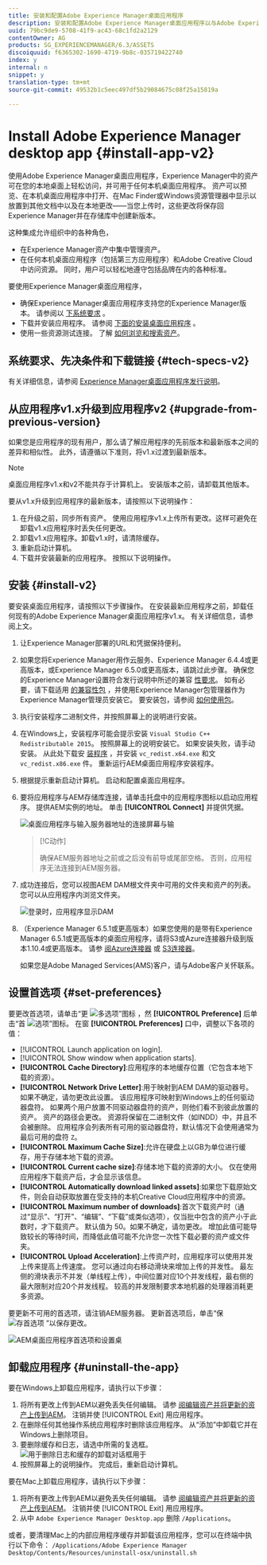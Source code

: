 ```yaml
---
title: 安装和配置Adobe Experience Manager桌面应用程序
description: 安装和配置Adobe Experience Manager桌面应用程序以与Adobe Experience Manager资产服务器一起使用，并将资产下载到您的本地文件系统中。
uuid: 79bc9de9-5708-41f9-ac43-68c1fd2a2129
contentOwner: AG
products: SG_EXPERIENCEMANAGER/6.3/ASSETS
discoiquuid: f6365302-1690-4719-9b8c-035719422740
index: y
internal: n
snippet: y
translation-type: tm+mt
source-git-commit: 49532b1c5eec497df5b29084675c08f25a15819a

---
```



# Install Adobe Experience Manager desktop app {#install-app-v2}

使用Adobe Experience Manager桌面应用程序，Experience Manager中的资产可在您的本地桌面上轻松访问，并可用于任何本机桌面应用程序。 资产可以预览、在本机桌面应用程序中打开、在Mac Finder或Windows资源管理器中显示以放置到其他文档中以及在本地更改——当您上传时，这些更改将保存回Experience Manager并在存储库中创建新版本。

这种集成允许组织中的各种角色，

* 在Experience Manager资产中集中管理资产。
* 在任何本机桌面应用程序（包括第三方应用程序）和Adobe Creative Cloud中访问资源。 同时，用户可以轻松地遵守包括品牌在内的各种标准。

要使用Experience Manager桌面应用程序，

* 确保Experience Manager桌面应用程序支持您的Experience Manager版本。 请参阅以 [下系统要求](release-notes.md#system-requirements-and-prerequisites-v2) 。
* 下载并安装应用程序。 请参阅 [下面的安装桌面应用程序](#install-v2) 。
* 使用一些资源测试连接。 了解 [如何浏览和搜索资产](using.md#browse-search-preview-assets)。

## 系统要求、先决条件和下载链接 {#tech-specs-v2}

有关详细信息，请参阅 [Experience Manager桌面应用程序发行说明](release-notes.md)。

## 从应用程序v1.x升级到应用程序v2 {#upgrade-from-previous-version}

如果您是应用程序的现有用户，那么请了解应用程序的先前版本和最新版本之间的差异和相似性。 此外，请遵循以下准则，将v1.x过渡到最新版本。

>[!NOTE]
>
>桌面应用程序v1.x和v2不能共存于计算机上。 安装版本之前，请卸载其他版本。

要从v1.x升级到应用程序的最新版本，请按照以下说明操作：

1. 在升级之前，同步所有资产。 使用应用程序v1.x上传所有更改。这样可避免在卸载v1.x应用程序时丢失任何更改。
1. 卸载v1.x应用程序。卸载v1.x时，请清除缓存。
1. 重新启动计算机。
1. 下载并安装最新的应用程序。 按照以下说明操作。

## 安装 {#install-v2}

要安装桌面应用程序，请按照以下步骤操作。 在安装最新应用程序之前，卸载任何现有的Adobe Experience Manager桌面应用程序v1.x。 有关详细信息，请参阅上文。

1. 让Experience Manager部署的URL和凭据保持便利。
1. 如果您将Experience Manager用作云服务、Experience Manager 6.4.4或更高版本，或Experience Manager 6.5.0或更高版本，请跳过此步骤。 确保您的Experience Manager设置符合发行说明中所述的兼容 [性要求](release-notes.md)。 如有必要，请下载适用 [的兼容性包](https://www.adobeaemcloud.com/content/marketplace/marketplaceProxy.html?packagePath=/content/companies/public/adobe/packages/cq640/featurepack/adobe-asset-link-support) ，并使用Experience Manager包管理器作为Experience Manager管理员安装它。 要安装包，请参阅 [如何使用包](https://helpx.adobe.com/experience-manager/6-5/sites/administering/using/package-manager.html)。
1. 执行安装程序二进制文件，并按照屏幕上的说明进行安装。
1. 在Windows上，安装程序可能会提示安装 `Visual Studio C++ Redistributable 2015`。 按照屏幕上的说明安装它。 如果安装失败，请手动安装。 从此处下载安 [装程序](https://www.microsoft.com/en-us/download/details.aspx?id=52685) ，并安装 `vc_redist.x64.exe` 和文 `vc_redist.x86.exe` 件。 重新运行AEM桌面应用程序安装程序。
1. 根据提示重新启动计算机。 启动和配置桌面应用程序。
1. 要将应用程序与AEM存储库连接，请单击托盘中的应用程序图标以启动应用程序。 提供AEM实例的地址。 单击 **[!UICONTROL Connect]** 并提供凭据。

   ![桌面应用程序与输入服务器地址的连接屏幕与输](assets/connect_da2.png "入服务器地址的连接屏幕")

   >[!C动作]
   >
   >确保AEM服务器地址之前或之后没有前导或尾部空格。 否则，应用程序无法连接到AEM服务器。

1. 成功连接后，您可以视图AEM DAM根文件夹中可用的文件夹和资产的列表。 您可以从应用程序内浏览文件夹。

   ![登录时，应用程序显示DAM](assets/firstview_da2.png "内容登录时，应用程序显示DAM内容")

1. （Experience Manager 6.5.1或更高版本）如果您使用的是带有Experience Manager 6.5.1或更高版本的桌面应用程序，请将S3或Azure连接器升级到版本1.10.4或更高版本。 请参 [阅Azure连接器](https://helpx.adobe.com/experience-manager/6-5/sites/deploying/using/data-store-config.html#AzureDataStore) 或 [S3连接器](https://helpx.adobe.com/experience-manager/6-5/sites/deploying/using/data-store-config.html#AmazonS3DataStore)。

   如果您是Adobe Managed Services(AMS)客户，请与Adobe客户关怀联系。

## 设置首选项 {#set-preferences}

要更改首选项，请单击“更 ![多选项”图标](assets/do-not-localize/more_options_da2.png) ，然 **[!UICONTROL Preference]** 后单击“首 ![选项”图标](assets/do-not-localize/preferences_icon_da2.png)。 在窗 **[!UICONTROL Preferences]** 口中，调整以下各项的值：

* [!UICONTROL Launch application on login].
* [!UICONTROL Show window when application starts].
* **[!UICONTROL Cache Directory]**:应用程序的本地缓存位置（它包含本地下载的资源）。
* **[!UICONTROL Network Drive Letter]**:用于映射到AEM DAM的驱动器号。 如果不确定，请勿更改此设置。 该应用程序可映射到Windows上的任何驱动器盘符。 如果两个用户放置不同驱动器盘符的资产，则他们看不到彼此放置的资产。 资产的路径会更改。 资源将保留在二进制文件（如INDD）中，并且不会被删除。 应用程序会列表所有可用的驱动器盘符，默认情况下会使用通常为最后可用的盘符 `Z`。
* **[!UICONTROL Maximum Cache Size]**:允许在硬盘上以GB为单位进行缓存，用于存储本地下载的资源。
* **[!UICONTROL Current cache size]**:存储本地下载的资源的大小。 仅在使用应用程序下载资产后，才会显示该信息。
* **[!UICONTROL Automatically download linked assets]**:如果您下载原始文件，则会自动获取放置在受支持的本机Creative Cloud应用程序中的资源。
* **[!UICONTROL Maximum number of downloads]**:首次下载资产时（通过“显示”、“打开”、“编辑”、“下载”或类似选项），仅当批中包含的资产小于此数时，才下载资产。 默认值为 50。如果不确定，请勿更改。 增加此值可能导致较长的等待时间，而降低此值可能不允许您一次性下载必要的资产或文件夹。
* **[!UICONTROL Upload Acceleration]**:上传资产时，应用程序可以使用并发上传来提高上传速度。 您可以通过向右移动滑块来增加上传的并发性。 最左侧的滑块表示不并发（单线程上传），中间位置对应10个并发线程，最右侧的最大限制对应20个并发线程。 较高的并发限制要求本地机器的处理器消耗更多资源。

要更新不可用的首选项，请注销AEM服务器。 更新首选项后，单击“保 ![存首选项](assets/do-not-localize/save_preferences_da2.png) ”以保存更改。

![AEM桌面应用程序首选项和设置桌](assets/preferences_da2.png "面应用程序首选项")

## 卸载应用程序 {#uninstall-the-app}

要在Windows上卸载应用程序，请执行以下步骤：

1. 将所有更改上传到AEM以避免丢失任何编辑。 请参 [阅编辑资产并将更新的资产上传到AEM](using.md#edit-assets-upload-updated-assets)。 注销并使 [!UICONTROL Exit] 用应用程序。
1. 在删除任何其他操作系统应用程序时删除该应用程序。 从“添加”中卸载它并在Windows上删除项目。
1. 要删除缓存和日志，请选中所需的复选框。
   ![用于删除日志和缓存的卸载对话框用于](assets/uninstall_da2.png "删除日志和缓存的卸载对话框用于删除日志和缓存")
1. 按照屏幕上的说明操作。 完成后，重新启动计算机。

要在Mac上卸载应用程序，请执行以下步骤：

1. 将所有更改上传到AEM以避免丢失任何编辑。 请参 [阅编辑资产并将更新的资产上传到AEM](using.md#edit-assets-upload-updated-assets)。 注销并使 [!UICONTROL Exit] 用应用程序。
1. 从中 `Adobe Experience Manager Desktop.app` 删除 `/Applications`。

或者，要清理Mac上的内部应用程序缓存并卸载该应用程序，您可以在终端中执行以下命令：
`/Applications/Adobe Experience Manager Desktop/Contents/Resources/uninstall-osx/uninstall.sh`
